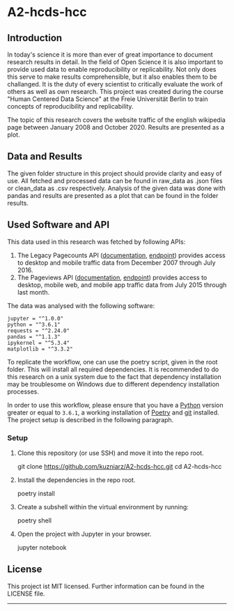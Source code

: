 # A2-hcds-hcc

## Introduction
In today's science it is more than ever of great importance to document research results in detail. In the field of Open Science it is also important to provide used data to enable reproducibility or replicability. Not only does this serve to make results comprehensible, but it also enables them to be challanged. It is the duty of every scientist to critically evaluate the work of others as well as own research. This project was created during the course "Human Centered Data Science" at the Freie Universität Berlin to train concepts of reproducibility and replicability. 

The topic of this research covers the website traffic of the english wikipedia page between January 2008 and October 2020. Results are presented as a plot.

## Data and Results
The given folder structure in this project should provide clarity and easy of use. All fetched and processed data can be found in raw_data as .json files or clean_data as .csv respectively. Analysis of the given data was done with pandas and results are presented as a plot that can be found in the folder results.

## Used Software and API
This data used in this research was fetched by following APIs:
1. The Legacy Pagecounts API ([documentation](https://wikitech.wikimedia.org/wiki/Analytics/AQS/Legacy_Pagecounts), [endpoint](https://wikimedia.org/api/rest_v1/#/Pagecounts_data_(legacy)/get_metrics_legacy_pagecounts_aggregate_project_access_site_granularity_start_end)) provides access to desktop and mobile traffic data from December 2007 through July 2016.
2. The Pageviews API ([documentation](https://wikitech.wikimedia.org/wiki/Analytics/AQS/Pageviews), [endpoint](https://wikimedia.org/api/rest_v1/#/Pageviews_data/get_metrics_pageviews_aggregate_project_access_agent_granularity_start_end)) provides access to desktop, mobile web, and mobile app traffic data from July 2015 through last month.

The data was analysed with the following software:
```
jupyter = "^1.0.0"
python = "^3.6.1"
requests = "^2.24.0"
pandas = "^1.1.3"
ipykernel = "^5.3.4"
matplotlib = "^3.3.2"
```
To replicate the workflow, one can use the poetry script, given in the root folder. This will install all required dependencies. It is recommended to do this research on a unix system due to the fact that dependency installation may be troublesome on Windows due to different dependency installation processes.

In order to use this workflow, please ensure that you have a [Python][1] version greater or equal to `3.6.1`, a working installation of [Poetry][2] and [git][3] installed. The project setup is described in the following paragraph.

### Setup

1. Clone this repository (or use SSH) and move it into the repo root.

	git clone https://github.com/kuzniarz/A2-hcds-hcc.git
	cd A2-hcds-hcc

1. Install the dependencies in the repo root.

	poetry install

1. Create a subshell within the virtual environment by running:

	poetry shell

1. Open the project with Jupyter in your browser.

	jupyter notebook

## License
This project ist MIT licensed. Further information can be found in the LICENSE file.

---
[1]:  https://www.python.org/
[2]:	https://python-poetry.org/docs/
[3]:	https://git-scm.com/book/en/v2/Getting-Started-Installing-Git
